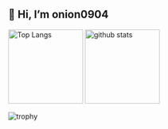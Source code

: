 ## 👋 Hi, I’m onion0904

<p align="left"> 
  <img alt="Top Langs" height="150px" src="https://github-readme-stats.vercel.app/api/top-langs/?username=onion0904&layout=compact&count_private=true&show_icons=true&theme=onedark" />
  <img alt="github stats" height="150px" src="https://github-readme-stats.vercel.app/api?username=onion0904&count_private=true&show_icons=true&show_icons=true&theme=onedark" />
</p>

![trophy](https://github-profile-trophy.vercel.app/?username=onion0904&theme=gruvbox)


